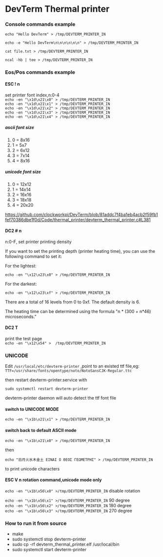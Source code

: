# DevTerm Thermal printer 

### Console commands example


`echo "Hello DevTerm" > /tmp/DEVTERM_PRINTER_IN`

`echo -e "Hello DevTerm\n\n\n\n\n\n" > /tmp/DEVTERM_PRINTER_IN`

`cat file.txt > /tmp/DEVTERM_PRINTER_IN`

`ncal -hb | tee > /tmp/DEVTERM_PRINTER_IN`

### Eos/Pos commands example


#### ESC ! n  
set printer font index,n:0-4  
`echo -en "\x1d\x21\x0" > /tmp/DEVTERM_PRINTER_IN`  
`echo -en "\x1d\x21\x1" > /tmp/DEVTERM_PRINTER_IN`  
`echo -en "\x1d\x21\x2" > /tmp/DEVTERM_PRINTER_IN`  
`echo -en "\x1d\x21\x3" > /tmp/DEVTERM_PRINTER_IN`  
`echo -en "\x1d\x21\x4" > /tmp/DEVTERM_PRINTER_IN`  

##### ascii font size 
1. 0 = 8x16
1. 1 = 5x7
1. 2 = 6x12
1. 3 = 7x14
1. 4 = 8x16

##### unicode font size  

1. 0 = 12x12
1. 1 = 14x14
1. 2 = 16x16
1. 3 = 18x18
1. 4 = 20x20



https://github.com/clockworkpi/DevTerm/blob/81addc7f4ba1eb4acb2f59fb1fef70386dbe1f0d/Code/thermal_printer/devterm_thermal_printer.c#L381

#### DC2 # n   
n:0-F, set printer printing density 

If you want to set the printing depth (printer heating time), you can use the following command to set it:

For the lightest: 

`echo -en "\x12\x23\x0" > /tmp/DEVTERM_PRINTER_IN`

For the darkest: 

`echo -en "\x12\x23\xf" > /tmp/DEVTERM_PRINTER_IN`

There are a total of 16 levels from 0 to 0xf. The default density is 6.

The heating time can be determined using the formula "n * (300 + n*46) microseconds."

#### DC2 T  
print the test page  
`echo -en "\x12\x54" >  /tmp/DEVTERM_PRINTER_IN`


### UNICODE
Edit `/usr/local/etc/devterm-printer` ,point to an existed ttf file,eg: 
`TTF=/usr/share/fonts/opentype/noto/NotoSansCJK-Regular.ttc`

then restart devterm-printer.service with
```
sudo systemctl restart devterm-printer
```
devterm-printer daemon will auto detect the ttf font file
 
#### switch to UNICODE MODE  
```
echo -en "\x1b\x21\x1" > /tmp/DEVTERM_PRINTER_IN  
```
#### switch back to default ASCII mode  
```
echo -en "\x1b\x21\x0" > /tmp/DEVTERM_PRINTER_IN  
```

then

```
echo "日月火水木金土 ΕΙΝΑΙ Ο ΘΕΟΣ ΓΕΩΜΕΤΡΗΣ" > /tmp/DEVTERM_PRINTER_IN
```
to print unicode characters

#### ESC V n rotation command,unicode mode only

`echo -en "\x1b\x56\x0" >/tmp/DEVTERM_PRINTER_IN`  disable rotation  

`echo -en "\x1b\x56\x1" >/tmp/DEVTERM_PRINTER_IN`  90 degree   
`echo -en "\x1b\x56\x2" >/tmp/DEVTERM_PRINTER_IN`  180 degree  
`echo -en "\x1b\x56\x3" >/tmp/DEVTERM_PRINTER_IN`  270 degree  

### How to run it from source

* make  
* sudo systemctl stop devterm-printer   
* sudo cp -rf devterm_thermal_printer.elf /usr/local/bin  
* sudo systemctl start devterm-printer  
